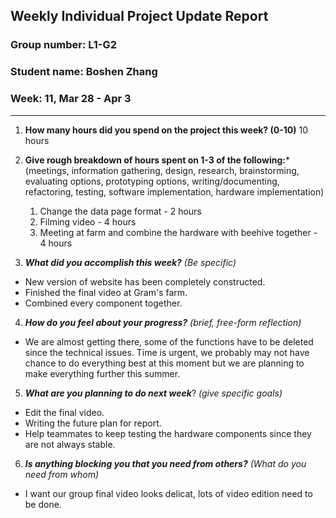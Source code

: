 ## Weekly Individual Project Update Report
### Group number: L1-G2
### Student name: Boshen Zhang
### Week: 11, Mar 28 - Apr 3
___
1. **How many hours did you spend on the project this week? (0-10)**
10 hours

2. **Give rough breakdown of hours spent on 1-3 of the following:***
   (meetings, information gathering, design, research, brainstorming, evaluating options, prototyping options, writing/documenting, refactoring, testing, software implementation, hardware implementation)
   1. Change the data page format - 2 hours
   2. Filming video - 4 hours
   3. Meeting at farm and combine the hardware with beehive together - 4 hours
 
3. ***What did you accomplish this week?*** _(Be specific)_
  - New version of website has been completely constructed. 
  - Finished the final video at Gram's farm.
  - Combined every component together.
  
4. ***How do you feel about your progress?*** _(brief, free-form reflection)_
  - We are almost getting there, some of the functions have to be deleted since the technical issues. Time is urgent, we probably may not have chance to do everything best at this moment but we are planning to make everything further this summer. 
5. ***What are you planning to do next week***? _(give specific goals)_
  - Edit the final video.
  - Writing the future plan for report.
  - Help teammates to keep testing the hardware components since they are not always stable.
6. ***Is anything blocking you that you need from others?*** _(What do you need from whom)_
  - I want our group final video looks delicat, lots of video edition need to be done.
